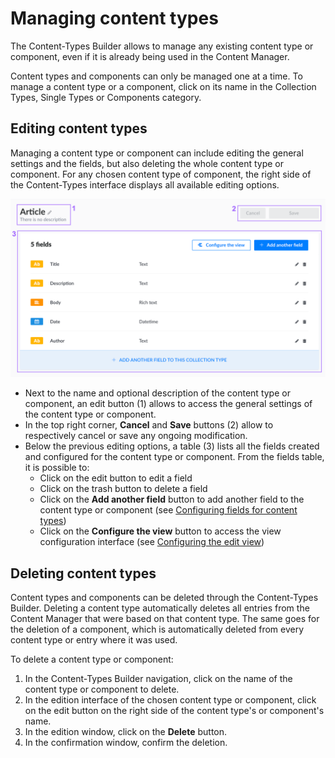 # Managing content types

The Content-Types Builder allows to manage any existing content type or component, even if it is already being used in the Content Manager.

Content types and components can only be managed one at a time. To manage a content type or a component, click on its name in the Collection Types, Single Types or Components category.

## Editing content types

Managing a content type or component can include editing the general settings and the fields, but also deleting the whole content type or component. For any chosen content type of component, the right side of the Content-Types interface displays all available editing options.

![Content-Types Builder's edition interface](../assets/content-types-builder/content-types-builder_edition.png)

- Next to the name and optional description of the content type or component, an edit button <Fa-PencilAlt />  (1) allows to access the general settings of the content type or component.
- In the top right corner, **Cancel** and **Save** buttons (2) allow to respectively cancel or save any ongoing modification.
- Below the previous editing options, a table (3) lists all the fields created and configured for the content type or component. From the fields table, it is possible to:
  - Click on the edit button <Fa-PencilAlt /> to edit a field
  - Click on the trash button <Fa-TrashAlt /> to delete a field
  - Click on the **Add another field** button to add another field to the content type or component (see [Configuring fields for content types](/user-docs/latest/content-manager/configuring-fields-content-type))
  - Click on the **Configure the view** button to access the view configuration interface (see [Configuring the edit view](/user-docs/latest/content-manager/configuring-view-of-content-type#configuring-the-edit-view))


## Deleting content types

Content types and components can be deleted through the Content-Types Builder. Deleting a content type automatically deletes all entries from the Content Manager that were based on that content type. The same goes for the deletion of a component, which is automatically deleted from every content type or entry where it was used.

To delete a content type or component:

1. In the Content-Types Builder navigation, click on the name of the content type or component to delete.
2. In the edition interface of the chosen content type or component, click on the edit button <Fa-PencilAlt /> on the right side of the content type's or component's name.
3. In the edition window, click on the **Delete** button.
4. In the confirmation window, confirm the deletion.


